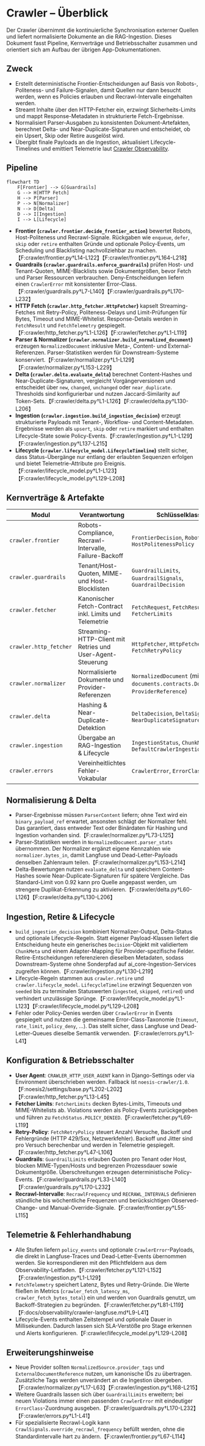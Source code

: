 # Crawler – Überblick

Der Crawler übernimmt die kontinuierliche Synchronisation externer Quellen und
liefert normalisierte Dokumente an die RAG-Ingestion. Dieses Dokument fasst
Pipeline, Kernverträge und Betriebsschalter zusammen und orientiert sich am
Aufbau der übrigen App-Dokumentationen.

## Zweck
- Erstellt deterministische Frontier-Entscheidungen auf Basis von Robots-,
  Politeness- und Failure-Signalen, damit Quellen nur dann besucht werden, wenn
  es Policies erlauben und Recrawl-Intervalle eingehalten werden.
- Streamt Inhalte über den HTTP-Fetcher ein, erzwingt Sicherheits-Limits und
  mappt Response-Metadaten in strukturierte Fetch-Ergebnisse.
- Normalisiert Parser-Ausgaben zu konsistenten Dokument-Artefakten, berechnet
  Delta- und Near-Duplicate-Signaturen und entscheidet, ob ein Upsert,
  Skip oder Retire ausgelöst wird.
- Übergibt finale Payloads an die Ingestion, aktualisiert Lifecycle-Timelines
  und emittiert Telemetrie laut [Crawler Observability](../observability/crawler-langfuse.md).

## Pipeline
```mermaid
flowchart TD
    F[Frontier] --> G[Guardrails]
    G --> H[HTTP Fetch]
    H --> P[Parser]
    P --> N[Normalizer]
    N --> D[Delta]
    D --> I[Ingestion]
    I --> L[Lifecycle]
```

- **Frontier (`crawler.frontier.decide_frontier_action`)** bewertet Robots,
  Host-Politeness und Recrawl-Signale. Rückgaben wie `enqueue`, `defer`, `skip`
  oder `retire` enthalten Gründe und optionale Policy-Events, um Scheduling und
  Blacklisting nachvollziehbar zu machen.【F:crawler/frontier.py†L14-L122】【F:crawler/frontier.py†L164-L218】
- **Guardrails (`crawler.guardrails.enforce_guardrails`)** prüfen Host- und
  Tenant-Quoten, MIME-Blacklists sowie Dokumentgrößen, bevor Fetch und Parser
  Ressourcen verbrauchen. Deny-Entscheidungen liefern einen `CrawlerError` mit
  konsistenter Error-Class.【F:crawler/guardrails.py†L7-L140】【F:crawler/guardrails.py†L170-L232】
- **HTTP Fetch (`crawler.http_fetcher.HttpFetcher`)** kapselt Streaming-Fetches
  mit Retry-Policy, Politeness-Delays und Limit-Prüfungen für Bytes, Timeout und
  MIME-Whitelist. Response-Details werden in `FetchResult` und
  `FetchTelemetry` gespiegelt.【F:crawler/http_fetcher.py†L1-L126】【F:crawler/fetcher.py†L1-L119】
- **Parser & Normalizer (`crawler.normalizer.build_normalized_document`)**
  erzeugen `NormalizedDocument` inklusive Meta-, Content- und
  External-Referenzen. Parser-Statistiken werden für Downstream-Systeme
  konserviert.【F:crawler/normalizer.py†L1-L129】【F:crawler/normalizer.py†L153-L229】
- **Delta (`crawler.delta.evaluate_delta`)** berechnet Content-Hashes und
  Near-Duplicate-Signaturen, vergleicht Vorgängerversionen und entscheidet über
  `new`, `changed`, `unchanged` oder `near_duplicate`. Thresholds sind
  konfigurierbar und nutzen Jaccard-Similarity auf Token-Sets.【F:crawler/delta.py†L1-L126】【F:crawler/delta.py†L130-L206】
- **Ingestion (`crawler.ingestion.build_ingestion_decision`)** erzeugt strukturierte
  Payloads mit Tenant-, Workflow- und Content-Metadaten. Ergebnisse werden als
  `upsert`, `skip` oder `retire` markiert und enthalten Lifecycle-State sowie
  Policy-Events.【F:crawler/ingestion.py†L1-L129】【F:crawler/ingestion.py†L137-L215】
- **Lifecycle (`crawler.lifecycle_model.LifecycleTimeline`)** stellt sicher,
  dass Status-Übergänge nur entlang der erlaubten Sequenzen erfolgen und bietet
  Telemetrie-Attribute pro Ereignis.【F:crawler/lifecycle_model.py†L1-L123】【F:crawler/lifecycle_model.py†L129-L208】

## Kernverträge & Artefakte
| Modul | Verantwortung | Schlüsselklassen |
| --- | --- | --- |
| `crawler.frontier` | Robots-Compliance, Recrawl-Intervalle, Failure-Backoff | `FrontierDecision`, `RobotsPolicy`, `HostPolitenessPolicy` |
| `crawler.guardrails` | Tenant/Host-Quoten, MIME- und Host-Blocklisten | `GuardrailLimits`, `GuardrailSignals`, `GuardrailDecision` |
| `crawler.fetcher` | Kanonischer Fetch-Contract inkl. Limits und Telemetrie | `FetchRequest`, `FetchResult`, `FetcherLimits` |
| `crawler.http_fetcher` | Streaming-HTTP-Client mit Retries und User-Agent-Steuerung | `HttpFetcher`, `HttpFetcherConfig`, `FetchRetryPolicy` |
| `crawler.normalizer` | Normalisierte Dokumente und Provider-Referenzen | `NormalizedDocument` (mit `documents.contracts.DocumentMeta`, `ProviderReference`) |
| `crawler.delta` | Hashing & Near-Duplicate-Detektion | `DeltaDecision`, `DeltaSignatures`, `NearDuplicateSignature` |
| `crawler.ingestion` | Übergabe an RAG-Ingestion & Lifecycle | `IngestionStatus`, `ChunkMeta`, `DefaultCrawlerIngestionAdapter` |
| `crawler.errors` | Vereinheitlichtes Fehler-Vokabular | `CrawlerError`, `ErrorClass` |

## Normalisierung & Delta
- Parser-Ergebnisse müssen `ParserContent` liefern; ohne Text wird ein
  `binary_payload_ref` erwartet, ansonsten schlägt der Normalizer fehl. Das
  garantiert, dass entweder Text oder Binärdaten für Hashing und Ingestion
  vorhanden sind.【F:crawler/normalizer.py†L73-L125】
- Parser-Statistiken werden in `NormalizedDocument.parser_stats`
  übernommen. Der Normalizer ergänzt eigene Kennzahlen wie
  `normalizer.bytes_in`, damit Langfuse und Dead-Letter-Payloads denselben
  Zahlenraum teilen.【F:crawler/normalizer.py†L153-L214】
- Delta-Bewertungen nutzen `evaluate_delta` und speichern Content-Hashes sowie
  Near-Duplicate-Signaturen für spätere Vergleiche. Das Standard-Limit von 0.92
  kann pro Quelle angepasst werden, um strengere Duplikat-Erkennung zu
  aktivieren.【F:crawler/delta.py†L60-L126】【F:crawler/delta.py†L130-L206】

## Ingestion, Retire & Lifecycle
- `build_ingestion_decision` kombiniert Normalizer-Output, Delta-Status und
  optionale Lifecycle-Regeln. Statt eigener Payload-Klassen liefert die
  Entscheidung heute ein generisches `Decision`-Objekt mit validiertem
  `ChunkMeta` und einem Adapter-Mapping für Provider-spezifische Felder.
  Retire-Entscheidungen referenzieren dieselben Metadaten, sodass
  Downstream-Systeme ohne Sonderpfad auf ai_core-Ingestion-Services
  zugreifen können.【F:crawler/ingestion.py†L130-L219】
- Lifecycle-Regeln stammen aus `crawler.retire` und `crawler.lifecycle_model`.
  `LifecycleTimeline` erzwingt Sequenzen von `seeded` bis zu terminalen
  Statuswerten (`ingested`, `skipped`, `retired`) und verhindert unzulässige
  Sprünge.【F:crawler/lifecycle_model.py†L1-L123】【F:crawler/lifecycle_model.py†L129-L208】
- Fehler oder Policy-Denies werden über `CrawlerError` in Events gespiegelt und
  nutzen die gemeinsame Error-Class-Taxonomie (`timeout`, `rate_limit`,
  `policy_deny`, …). Das stellt sicher, dass Langfuse und Dead-Letter-Queues
  dieselbe Semantik verwenden.【F:crawler/errors.py†L1-L41】

## Konfiguration & Betriebsschalter
- **User Agent**: `CRAWLER_HTTP_USER_AGENT` kann in Django-Settings oder via
  Environment überschrieben werden. Fallback ist `noesis-crawler/1.0`.【F:noesis2/settings/base.py†L202-L202】【F:crawler/http_fetcher.py†L13-L45】
- **Fetcher Limits**: `FetcherLimits` decken Bytes-Limits, Timeouts und
  MIME-Whitelists ab. Violations werden als Policy-Events zurückgegeben und
  führen zu `FetchStatus.POLICY_DENIED`.【F:crawler/fetcher.py†L69-L119】
- **Retry-Policy**: `FetchRetryPolicy` steuert Anzahl Versuche, Backoff und
  Fehlergründe (HTTP 429/5xx, Netzwerkfehler). Backoff und Jitter sind pro
  Versuch berechenbar und werden in Telemetrie gespiegelt.【F:crawler/http_fetcher.py†L47-L106】
- **Guardrails**: `GuardrailLimits` erlauben Quoten pro Tenant oder Host,
  blocken MIME-Typen/Hosts und begrenzen Prozessdauer sowie Dokumentgröße.
  Überschreitungen erzeugen deterministische Policy-Events.【F:crawler/guardrails.py†L33-L140】【F:crawler/guardrails.py†L170-L232】
- **Recrawl-Intervalle**: `RecrawlFrequency` und `RECRAWL_INTERVALS` definieren
  stündliche bis wöchentliche Frequenzen und berücksichtigen Observed-Change- und
  Manual-Override-Signale.【F:crawler/frontier.py†L55-L115】

## Telemetrie & Fehlerhandhabung
- Alle Stufen liefern `policy_events` und optionale `CrawlerError`-Payloads, die
  direkt in Langfuse-Traces und Dead-Letter-Events übernommen werden. Sie
  korrespondieren mit den Pflichtfeldern aus dem Observability-Leitfaden.【F:crawler/fetcher.py†L121-L152】【F:crawler/ingestion.py†L1-L129】
- `FetchTelemetry` speichert Latenz, Bytes und Retry-Gründe. Die Werte fließen in
  Metrics (`crawler_fetch_latency_ms`, `crawler_fetch_bytes_total`) ein und
  werden von Guardrails genutzt, um Backoff-Strategien zu begründen.【F:crawler/fetcher.py†L81-L119】【F:docs/observability/crawler-langfuse.md†L9-L41】
- Lifecycle-Events enthalten Zeitstempel und optionale Dauer in Millisekunden.
  Dadurch lassen sich SLA-Verstöße pro Stage erkennen und Alerts konfigurieren.【F:crawler/lifecycle_model.py†L129-L208】

## Erweiterungshinweise
- Neue Provider sollten `NormalizedSource.provider_tags` und `ExternalDocumentReference`
  nutzen, um kanonische IDs zu übertragen. Zusätzliche Tags werden unverändert an
  die Ingestion übergeben.【F:crawler/normalizer.py†L17-L63】【F:crawler/ingestion.py†L168-L215】
- Weitere Guardrails lassen sich über `GuardrailLimits` erweitern; bei neuen
  Violations immer einen passenden `CrawlerError` mit eindeutiger
  `ErrorClass`-Zuordnung ausgeben.【F:crawler/guardrails.py†L170-L232】【F:crawler/errors.py†L1-L41】
- Für spezialisierte Recrawl-Logik kann `CrawlSignals.override_recrawl_frequency`
  befüllt werden, ohne die Standardintervalle hart zu ändern.【F:crawler/frontier.py†L67-L114】
